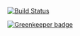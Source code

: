 [![Build Status](https://travis-ci.org/asn007/astra.svg?branch=master)](https://travis-ci.org/asn007/astra)


[![Greenkeeper badge](https://badges.greenkeeper.io/asn007/astra.svg)](https://greenkeeper.io/)